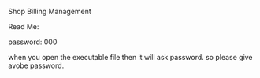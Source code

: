 Shop Billing Management

Read Me:

password: 000

when you open the executable file then it will ask password. so please give avobe password.
